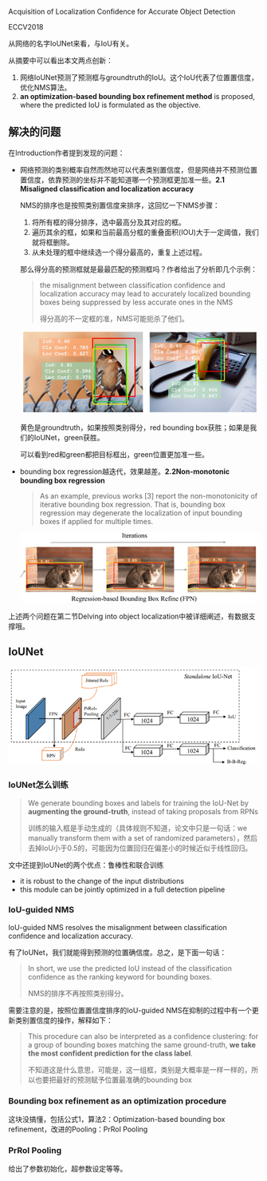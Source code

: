 Acquisition of Localization Confidence for Accurate Object Detection

ECCV2018



从网络的名字IoUNet来看，与IoU有关。

从摘要中可以看出本文两点创新：

1. 网络IoUNet预测了预测框与groundtruth的IoU。这个IoU代表了位置置信度，优化NMS算法。
2. **an optimization-based bounding box refinement method** is proposed, where the predicted IoU is formulated as the objective.

## 解决的问题

在Introduction作者提到发现的问题：

+ 网络预测的类别概率自然而然地可以代表类别置信度，但是网络并不预测位置置信度，依靠预测的坐标并不能知道哪一个预测框更加准一些。**2.1 Misaligned classification and localization accuracy**

  NMS的排序也是按照类别置信度来排序，这回忆一下NMS步骤：

  1. 将所有框的得分排序，选中最高分及其对应的框。
  2. 遍历其余的框，如果和当前最高分框的重叠面积(IOU)大于一定阈值，我们就将框删除。 
  3. 从未处理的框中继续选一个得分最高的，重复上述过程。 

  那么得分高的预测框就是最最匹配的预测框吗？作者给出了分析即几个示例：

  > the misalignment between classification confidence and localization accuracy may lead to accurately localized bounding boxes being suppressed by less accurate ones in the NMS
  >
  > 得分高的不一定框的准，NMS可能扼杀了他们。

  ![1540171878726](assets/1540171878726.png)

  黄色是groundtruth，如果按照类别得分，red bounding box获胜；如果是我们的IoUNet，green获胜。

  可以看到red和green都把目标框出，green位置更加准一些。

+ bounding box regression越迭代，效果越差。**2.2Non-monotonic bounding box regression**

  > As an example, previous works [3] report the non-monotonicity of iterative bounding box regression. That is, bounding box regression may degenerate the localization of input bounding boxes if applied for multiple times.

  ![1540172365271](assets/1540172365271.png)

上述两个问题在第二节Delving into object localization中被详细阐述，有数据支撑哦。



## IoUNet

![1540172818908](assets/1540172818908.png)

### IoUNet怎么训练

> We generate bounding boxes and labels for training the IoU-Net by **augmenting the ground-truth**, instead of taking proposals from RPNs 
>
> 训练的输入框是手动生成的（具体规则不知道，论文中只是一句话：we manually transform them with a set of randomized parameters），然后去掉IoU小于0.5的，可能因为位置回归在偏差小的时候近似于线性回归。

文中还提到IoUNet的两个优点：鲁棒性和联合训练

+ it is robust to the change of the input distributions
+ this module can be jointly optimized in a full detection pipeline 

### IoU-guided NMS 

IoU-guided NMS resolves the misalignment between classification confidence and localization accuracy. 

有了IoUNet，我们就能得到预测的位置确信度。总之，是下面一句话：

> In short, we use the predicted IoU instead of the classification confidence as the ranking keyword for bounding boxes. 
>
> NMS的排序不再按照类别得分。

需要注意的是，按照位置置信度排序的IoU-guided NMS在抑制的过程中有一个更新类别置信度的操作，解释如下：

> This procedure can also be interpreted as a confidence clustering: for a group of bounding boxes matching the same ground-truth, **we take the most confident prediction for the class label**.    
>
> 不知道这是什么意思，可能是，这一组框，类别是大概率是一样一样的，所以也要把最好的预测赋予位置最准确的bounding box

### Bounding box refinement as an optimization procedure

这块没搞懂，包括公式1，算法2：Optimization-based bounding box refinement，改进的Pooling：PrRoI Pooling









### PrRoI Pooling

给出了参数初始化，超参数设定等等。
